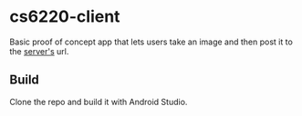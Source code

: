 # cs6220-client

Basic proof of concept app that lets users take an image and then post it to the [server's](https://github.com/ananthsd/cs6220FaceDetection) url. 

## Build
Clone the repo and build it with Android Studio.
